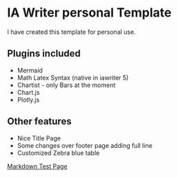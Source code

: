 # IA Writer personal Template
I have created this template for personal use.

## Plugins included
- Mermaid
- Math Latex Syntax (native in iawriter 5)
- Chartist - only Bars at the moment
- Chart.js
- Plotly.js

## Other features
- Nice Title Page
- Some changes over footer page adding full line
- Customized Zebra blue table



[Markdown Test Page](https://raw.githubusercontent.com/f1se4/fiser_iatemplate/master/Contents/test.md)
